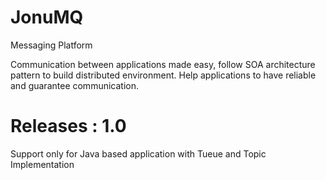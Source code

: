# JonuMQ
Messaging Platform

Communication between applications made easy, follow SOA architecture pattern to build distributed environment. Help applications to have reliable and guarantee communication.

# Releases : 1.0 
Support only for Java based application with Tueue and Topic Implementation

